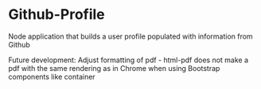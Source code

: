 # Github-Profile
Node application that builds a user profile populated with information from Github

Future development: Adjust formatting of pdf - html-pdf does not make a pdf with the same rendering as in Chrome when using Bootstrap components like container
